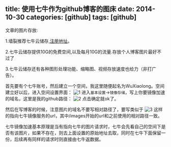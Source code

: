 title: 使用七牛作为github博客的图床
date: 2014-10-30 
categories: [github]
tags: [github]
---

文章的图片存放:

1.墙裂推荐七牛云储存,[注册地址](https://portal.qiniu.com/signup?code=3lk4saqepkdhu)。

2.七牛云储存提供10G的免费空间,以及每月10G的流量.存放个人博客图片最好不过了

3.七牛云储存还有各种图形处理功能、缩略图、视频存放速度也给力（非打广告）。

<!-- more -->

首先要有个七牛账号，然后建立一个空间，我这里随便起名为WuXiaolong。空间建立好以后，进入空间设置界面：
![1](http://wuxiaolong.qiniudn.com/2014-10-30-qiniu-photo-bed-1.png)
进入`基本设置`->`镜像存储`，写上你要镜像加速的域名，这里是我的github路径：
![2](http://wuxiaolong.qiniudn.com/2014-10-30-qiniu-photo-bed-2.png)
点击确定就ok了。

然后在写博客的时候，注意图片的域名不要写相对路径了，要写类似于
![3](http://wuxiaolong.qiniudn.com/2014-10-30-qiniu-photo-bed-3.png)
这样的指向七牛镜像服务的url，其中/images开始的url和之前使用的相对路径一致。

七牛镜像加速基本原理是当有指向七牛的图片请求时，七牛会先看自己的空间下是否有该图片，如果不存在，则去上面设置的原始地址去取，同时在七牛下面保留一份，后续再有同样的请求时则直接由七牛返数据。








